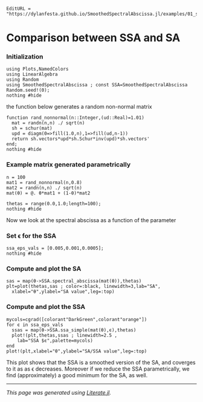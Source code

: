```@meta
EditURL = "https://dylanfesta.github.io/SmoothedSpectralAbscissa.jl/examples/01_show_ssa.jl"
```

# Comparison between SSA and SA

### Initialization

```@example 01_show_ssa
using Plots,NamedColors
using LinearAlgebra
using Random
using SmoothedSpectralAbscissa ; const SSA=SmoothedSpectralAbscissa
Random.seed!(0);
nothing #hide
```

the function below generates a random non-normal matrix

```@example 01_show_ssa
function rand_nonnormal(n::Integer,(ud::Real)=1.01)
  mat = randn(n,n) ./ sqrt(n)
  sh = schur(mat)
  upd = diagm(0=>fill(1.0,n),1=>fill(ud,n-1))
  return sh.vectors*upd*sh.Schur*inv(upd)*sh.vectors'
end;
nothing #hide
```

### Example matrix generated  parametrically

```@example 01_show_ssa
n = 100
mat1 = rand_nonnormal(n,0.8)
mat2 = randn(n,n) ./ sqrt(n)
mat(θ) = @. θ*mat1 + (1-θ)*mat2

thetas = range(0.0,1.0;length=100);
nothing #hide
```

Now we look at the spectral abscissa as a function of the parameter

### Set ϵ for the SSA

```@example 01_show_ssa
ssa_eps_vals = [0.005,0.001,0.0005];
nothing #hide
```

### Compute and plot the SA

```@example 01_show_ssa
sas = map(θ->SSA.spectral_abscissa(mat(θ)),thetas)
plt=plot(thetas,sas ; color=:black, linewidth=3,lab="SA",
  xlabel="θ",ylabel="SA value",leg=:top)
```

### Compute and plot the SSA

```@example 01_show_ssa
mycols=cgrad([colorant"DarkGreen",colorant"orange"])
for ϵ in ssa_eps_vals
  ssas = map(θ->SSA.ssa_simple(mat(θ),ϵ),thetas)
  plot!(plt,thetas,ssas ; linewidth=2.5 ,
    lab="SSA $ϵ",palette=mycols)
end
plot!(plt,xlabel="θ",ylabel="SA/SSA value",leg=:top)
```

This plot shows that the SSA is a smoothed version of the SA, and
coverges to it as as ϵ decreases.
Moreover if we reduce the SSA parametrically, we find (approximately) a good minimum for
the SA, as well.

---

*This page was generated using [Literate.jl](https://github.com/fredrikekre/Literate.jl).*
